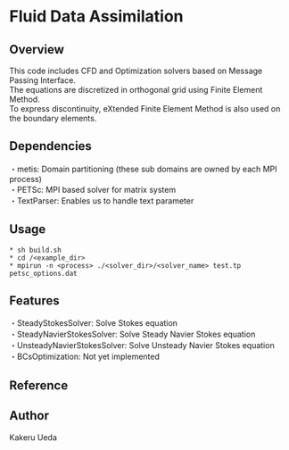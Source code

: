 # Fluid Data Assimilation
## Overview
This code includes CFD and Optimization solvers based on Message Passing Interface. <br>
The equations are discretized in orthogonal grid using Finite Element Method. <br>
To express discontinuity, eXtended Finite Element Method is also used on the boundary elements.
## Dependencies
・metis: Domain partitioning (these sub domains are owned by each MPI process) <br>
・PETSc: MPI based solver for matrix system <br>
・TextParser: Enables us to handle text parameter
## Usage
    * sh build.sh
    * cd /<example_dir>
    * mpirun -n <process> ./<solver_dir>/<solver_name> test.tp petsc_options.dat
## Features
・SteadyStokesSolver: Solve Stokes equation <br>
・SteadyNavierStokesSolver: Solve Steady Navier Stokes equation <br>
・UnsteadyNavierStokesSolver: Solve Unsteady Navier Stokes equation <br>
・BCsOptimization: Not yet implemented <br>
## Reference
## Author
Kakeru Ueda
 
